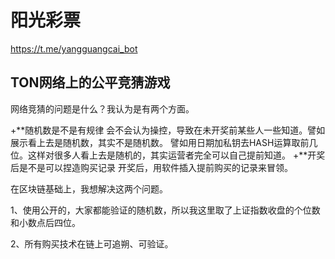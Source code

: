# 阳光彩票
https://t.me/yangguangcai_bot


## TON网络上的公平竞猜游戏

网络竞猜的问题是什么？我认为是有两个方面。

+**随机数是不是有规律
       会不会认为操控，导致在未开奖前某些人一些知道。譬如展示看上去是随机数，其实不是随机数。
       譬如用日期加私钥去HASH运算取前几位。这样对很多人看上去是随机的，其实运营者完全可以自己提前知道。
+**开奖后是不是可以捏造购买记录
       开奖后，用软件插入提前购买的记录来冒领。
   
  在区块链基础上，我想解决这两个问题。
  
  1、使用公开的，大家都能验证的随机数，所以我这里取了上证指数收盘的个位数和小数点后四位。
  
  2、所有购买技术在链上可追朔、可验证。
       
